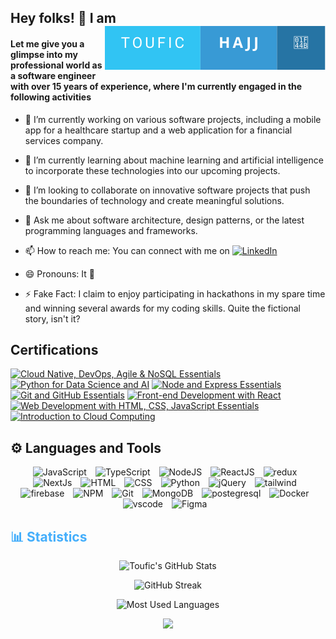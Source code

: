 <h2>
Hey folks! 👋 I am  
<span style="float:right;" >
    <img src="./assets/hi.svg" />
</span>
</h2>

#### Let me give you a glimpse into my professional world as a software engineer with over 15 years of experience, where I'm currently engaged in the following activities

- 🔭 I’m currently working on various software projects, including a mobile app for a healthcare startup and a web application for a financial services company.

- 🌱 I’m currently learning about machine learning and artificial intelligence to incorporate these technologies into our upcoming projects.
- 👯 I’m looking to collaborate on innovative software projects that push the boundaries of technology and create meaningful solutions.<!-- - 🤔 I’m looking for help with optimizing database performance in our current project; any tips or best practices would be appreciated. -->
- 💬 Ask me about software architecture, design patterns, or the latest programming languages and frameworks.
- 📫 How to reach me:  You can connect with me on <a href="https://www.linkedin.com/in/toufic-hajj/" target="_blank">
<img src="https://img.shields.io/badge/LinkedIn-%230077B5.svg?&style=flat-square&logo=linkedin&logoColor=white" alt="LinkedIn"></a>
- 😄 Pronouns: It 👀 <!-- - ⚡ Fun fact: Functions are code blocks, but comments are not! -->
- ⚡ Fake Fact: I claim to enjoy participating in hackathons in my spare time and winning several awards for my coding skills. Quite the fictional story, isn't it?

<h2> Certifications</h2>


<!--START_SECTION:badges-->
[![Cloud Native, DevOps, Agile & NoSQL Essentials](https://images.credly.com/size/110x110/images/0180c9c4-1723-4e5d-b38e-c439cd445130/image.png)](http://www.credly.com/badges/bd44f204-1490-4d21-a761-70c4106f7c3f "Cloud Native, DevOps, Agile & NoSQL Essentials")
[![Python for Data Science and AI](https://images.credly.com/size/110x110/images/40bee502-a5b3-4365-90e7-57eed5067594/image.png)](http://www.credly.com/badges/23aa365b-2608-4030-b090-d70d6f015183 "Python for Data Science and AI")
[![Node and Express Essentials](https://images.credly.com/size/110x110/images/43eabfbc-06d4-4633-9be0-0f56cfbdb607/image.png)](http://www.credly.com/badges/a8a9a6bb-a6d9-4856-b024-b4515898b40c "Node and Express Essentials")
[![Git and GitHub Essentials](https://images.credly.com/size/110x110/images/9a0255eb-a47d-4f3a-9611-243bfe3eb9e4/image.png)](http://www.credly.com/badges/ec539dc8-35ce-43e7-8d38-18c85d180ab6 "Git and GitHub Essentials")
[![Front-end Development with React](https://images.credly.com/size/110x110/images/6f458365-ea60-44e7-acdd-88d9dd114cf2/image.png)](http://www.credly.com/badges/355b413c-45d0-4e82-972a-adbf6474517e "Front-end Development with React")
[![Web Development with HTML, CSS, JavaScript Essentials](https://images.credly.com/size/110x110/images/2d1797d5-1de7-4778-8975-9e5c6ec73a1a/image.png)](http://www.credly.com/badges/cfd37c1d-d720-4b63-af57-593e8fe83bd8 "Web Development with HTML, CSS, JavaScript Essentials")
[![Introduction to Cloud Computing](https://images.credly.com/size/110x110/images/a9d0fe89-a11c-4266-8940-9eca7762b294/image.png)](http://www.credly.com/badges/19908d5f-4c4e-4dee-b686-457771314e76 "Introduction to Cloud Computing")
<!--END_SECTION:badges-->

<h2>⚙️ Languages and Tools</h2>
<!-- Icons Resources -->
<!-- https://devicon.dev/ -->
<!-- https://cdn.jsdelivr.net/npm/simple-icons@v3/icons/ -->
<div align="center" width="70%">
  <img  alt="JavaScript" height="50px" style="padding-right:10px;" src="https://cdn.jsdelivr.net/gh/devicons/devicon/icons/javascript/javascript-plain.svg"/>
  <img  alt="TypeScript" height="50px" style="padding-right:10px; ;" src="https://cdn.jsdelivr.net/gh/devicons/devicon/icons/typescript/typescript-plain.svg"/>
  <img  alt="NodeJS" height="50px" style="padding-right:10px;" src="https://cdn.jsdelivr.net/gh/devicons/devicon/icons/nodejs/nodejs-original.svg"/>
<!--   <a href="https://expressjs.com/" target="_blank" rel="noreferrer">
  <img  alt="express" height="50px" style="padding-right:10px;" src="https://cdn.jsdelivr.net/gh/devicons/devicon/icons/express/express-original.svg"/>
</a> -->
  <img  alt="ReactJS" height="50px" style="padding-right:10px;" src="https://cdn.jsdelivr.net/gh/devicons/devicon/icons/react/react-original.svg" />
  <img  alt="redux" height="50px" style="padding-right:10px;" src="https://cdn.jsdelivr.net/gh/devicons/devicon/icons/redux/redux-original.svg" />
  <img  alt="NextJs" height="50px" style="padding-right:10px;" src="https://cdn.jsdelivr.net/gh/devicons/devicon/icons/nextjs/nextjs-original.svg"/>
  <img  alt="HTML" height="50px" style="padding-right:10px;" src="https://cdn.jsdelivr.net/gh/devicons/devicon/icons/html5/html5-original.svg"/>
  <img  alt="CSS" height="50px" style="padding-right:10px;" src="https://cdn.jsdelivr.net/gh/devicons/devicon/icons/css3/css3-original.svg"/>
  <img  alt="Python" height="50px" style="padding-right:10px;" src="https://cdn.jsdelivr.net/gh/devicons/devicon/icons/python/python-original.svg"/>
  <img  alt="jQuery" height="50px" style="padding-right:10px;" src="https://cdn.jsdelivr.net/gh/devicons/devicon/icons/jquery/jquery-plain-wordmark.svg"/>
  <img  alt="tailwind" height="50px" style="padding-right:10px;" src="https://cdn.jsdelivr.net/gh/devicons/devicon/icons/tailwindcss/tailwindcss-original.svg" />

  <img  alt="firebase" height="50px" style="padding-right:10px;" src="https://cdn.jsdelivr.net/gh/devicons/devicon/icons/firebase/firebase-plain.svg"/>
  <img  alt="NPM" height="50px" style="padding-right:10px;" src="https://cdn.jsdelivr.net/gh/devicons/devicon/icons/npm/npm-original-wordmark.svg"/>
  <img  alt="Git" height="50px" style="padding-right:10px;" src="https://cdn.jsdelivr.net/gh/devicons/devicon/icons/git/git-original.svg"/>
  <img  alt="MongoDB" height="50px" style="padding-right:10px;" src="https://cdn.jsdelivr.net/gh/devicons/devicon/icons/mongodb/mongodb-original.svg"/>
  <img  alt="postegresql" height="50px" style="padding-right:10px;" src="https://cdn.jsdelivr.net/gh/devicons/devicon/icons/postgresql/postgresql-original.svg"  />
  <img  alt="Docker" height="50px" style="padding-right:10px;" src="https://cdn.jsdelivr.net/gh/devicons/devicon/icons/mysql/mysql-original-wordmark.svg"/>
  <img  alt="vscode" height="50px" style="padding-right:10px;" src="https://cdn.jsdelivr.net/gh/devicons/devicon/icons/vscode/vscode-original.svg"/>
  <img  alt="Figma" height="50px" style="padding-right:10px;" src="https://cdn.jsdelivr.net/gh/devicons/devicon/icons/figma/figma-original.svg"/> 
</div>
<h2 style="color: #44AEFB">📊 Statistics</h2>
<div class="stats" align="center">

![Toufic's GitHub Stats](https://github-readme-stats.vercel.app/api?username=thajj&hide=stars&count_private=true&show_icons=true&theme=algolia&border_radius=20)

![GitHub Streak](https://streak-stats.demolab.com?user=thajj&count_private=true&theme=algolia&border_radius=20)
<!--
![Toufic's GitHub Stats](https://github-readme-stats.vercel.app/api?username=thajj&hide=stars&count_private=true&show_icons=true&theme=algolia&border_radius=20)

 ![Most Used Languages](https://github-readme-stats.vercel.app/api/top-langs/?username=thajj&show_icons=true&theme=algolia&border_radius=20) 
 -->

<!-- compact programming languages layout -->
![Most Used Languages](https://github-readme-stats.vercel.app/api/top-langs/?username=thajj&layout=compact&show_icons=true&theme=algolia&border_radius=20)


<span>
      <img src="https://komarev.com/ghpvc/?username=thajj&style=for-the-badge"/>
</span>
